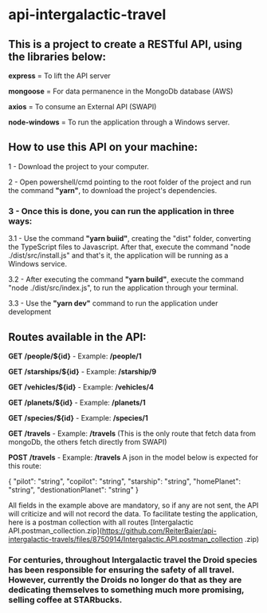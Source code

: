 # api-intergalactic-travel


## This is a project to create a RESTful API, using the libraries below:
**express** = To lift the API server

**mongoose** = For data permanence in the MongoDb database (AWS)

**axios** = To consume an External API (SWAPI)

**node-windows** = To run the application through a Windows server.



## How to use this API on your machine:
1 - Download the project to your computer.

2 - Open powershell/cmd pointing to the root folder of the project and run the command **"yarn"**, to download the project's dependencies.

### 3 - Once this is done, you can run the application in three ways:

3.1 - Use the command **"yarn buiid"**, creating the "dist" folder, converting the TypeScript files to Javascript. After that, execute the command "node ./dist/src/install.js" and that's it, the application will be running as a Windows service.

3.2 - After executing the command **"yarn build"**, execute the command "node ./dist/src/index.js", to run the application through your terminal.

3.3 - Use the **"yarn dev"** command to run the application under development


## Routes available in the API:
**GET** **/people/${id}** - Example: **/people/1**

**GET** **/starships/${id}** - Example: **/starship/9**

**GET** **/vehicles/${id}** - Example: **/vehicles/4**

**GET** **/planets/${id}** - Example: **/planets/1**

**GET** **/species/${id}** - Example: **/species/1**

**GET** **/travels** - Example: **/travels** (This is the only route that fetch data from mongoDb, the others fetch directly from SWAPI)

**POST** **/travels** - Example: **/travels** A json in the model below is expected for this route:

{
     "pilot": "string",
     "copilot": "string",
     "starship": "string",
     "homePlanet": "string",
     "destionationPlanet": "string"
}

All fields in the example above are mandatory, so if any are not sent, the API will criticize and will not record the data. To facilitate testing the application, here is a postman collection with all routes [Intergalactic API.postman_collection.zip](https://github.com/ReiterBaier/api-intergalactic-travels/files/8750914/Intergalactic.API.postman_collection .zip)



### For centuries, throughout Intergalactic travel the Droid species has been responsible for ensuring the safety of all travel. However, currently the Droids no longer do that as they are dedicating themselves to something much more promising, selling coffee at STARbucks.
